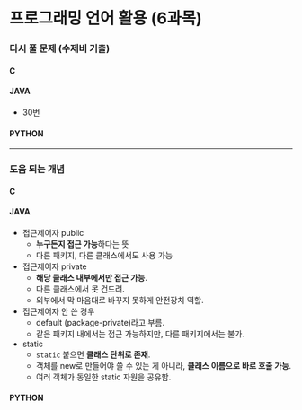 # 프로그래밍 언어 활용 (6과목)

### 다시 풀 문제 (수제비 기출)

#### C

#### JAVA

* 30번

#### PYTHON

***

### 도움 되는 개념

#### C

#### JAVA

* 접근제어자 public&#x20;
  * **누구든지 접근 가능**하다는 뜻
  * 다른 패키지, 다른 클래스에서도 사용 가능
* 접근제어자 private
  * **해당 클래스 내부에서만 접근 가능**.
  * 다른 클래스에서 못 건드려.
  * 외부에서 막 마음대로 바꾸지 못하게 안전장치 역할.
* 접근제어자 안 쓴 경우
  * default (package-private)라고 부름.
  * 같은 패키지 내에서는 접근 가능하지만, 다른 패키지에서는 불가.
* static&#x20;
  * `static` 붙으면 **클래스 단위로 존재**.
  * 객체를 new로 만들어야 쓸 수 있는 게 아니라, **클래스 이름으로 바로 호출 가능**.
  * 여러 객체가 동일한 static 자원을 공유함.

####



#### PYTHON

